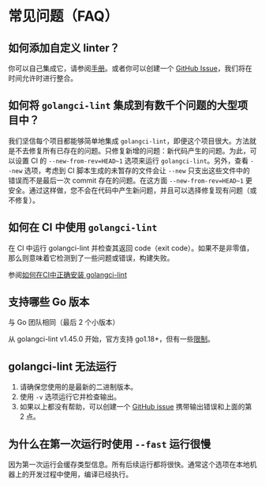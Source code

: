 # 常见问题（FAQ）

## 如何添加自定义 linter？

你可以自己集成它，请参阅[手册](https://golangci-lint.run/contributing/new-linters/)。或者你可以创建一个 [GitHub Issue](https://github.com/golangci/golangci-lint/issues/new)，我们将在时间允许时进行整合。

## 如何将 `golangci-lint` 集成到有数千个问题的大型项目中？

我们坚信每个项目都能够简单地集成 `golangci-lint`，即便这个项目很大。方法就是不去修复所有已存在的问题。只修复新增的问题：新代码产生的问题。为此，可以设置 CI 的 `--new-from-rev=HEAD~1` 选项来运行 `golangci-lint`。另外，查看 `--new` 选项，考虑到 CI 脚本生成的未暂存的文件会让 `--new` 只支出这些文件中的错误而不是最后一次 commit 存在的问题。在这方面 `--new-from-rev=HEAD~1` 更安全。通过这样做，您不会在代码中产生新问题，并且可以选择修复现有问题（或不修复）。

## 如何在 CI 中使用 `golangci-lint`

在 CI 中运行 golangci-lint 并检查其返回 code（exit code）。如果不是非零值，那么则意味着它检测到了一些问题或错误，构建失败。

参阅[如何在CI中正确安装 golangci-lint](./1-Install.md#ci-安装)

## 支持哪些 Go 版本

与 Go 团队相同（最后 2 个小版本）

从 golangci-lint v1.45.0 开始，官方支持 go1.18+，但有一些[限制](https://github.com/golangci/golangci-lint/issues/2649)。

## golangci-lint 无法运行

1. 请确保您使用的是最新的二进制版本。
2. 使用 `-v` 选项运行它并检查输出。
3. 如果以上都没有帮助，可以创建一个 [GitHub issue](https://github.com/golangci/golangci-lint/issues/new) 携带输出错误和上面的第 2 点。

## 为什么在第一次运行时使用 `--fast` 运行很慢

因为第一次运行会缓存类型信息。所有后续运行都将很快。通常这个选项在本地机器上的开发过程中使用，编译已经执行。